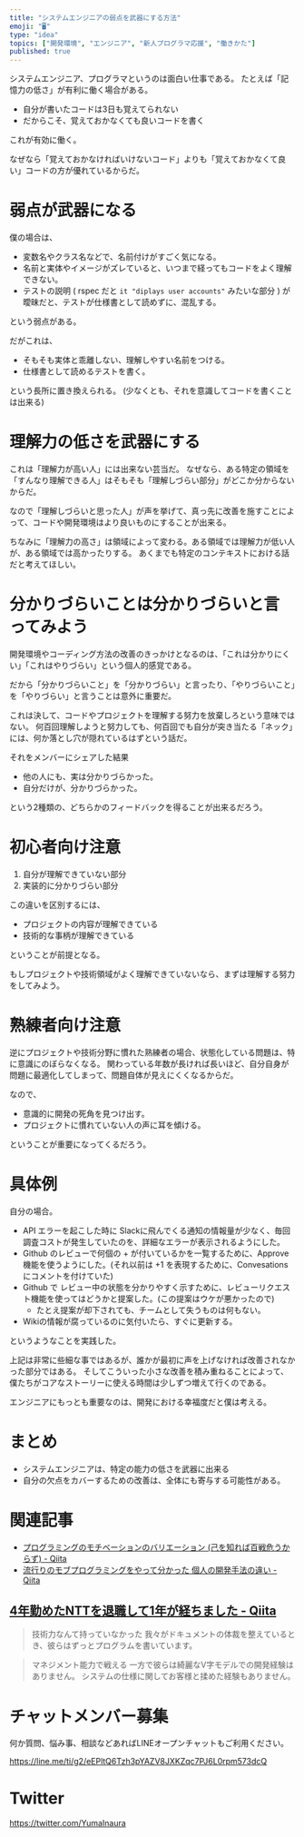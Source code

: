 ```yaml
---
title: "システムエンジニアの弱点を武器にする方法"
emoji: "🖥"
type: "idea"
topics: ["開発環境", "エンジニア", "新人プログラマ応援", "働きかた"]
published: true
---
```



システムエンジニア、プログラマというのは面白い仕事である。
たとえば「記憶力の低さ」が有利に働く場合がある。

- 自分が書いたコードは3日も覚えてられない
- だからこそ、覚えておかなくても良いコードを書く

これが有効に働く。

なぜなら「覚えておかなければいけないコード」よりも「覚えておかなくて良い」コードの方が優れているからだ。

# 弱点が武器になる

僕の場合は、

- 変数名やクラス名などで、名前付けがすごく気になる。
- 名前と実体やイメージがズレていると、いつまで経ってもコードをよく理解できない。
- テストの説明 ( rspec だと `it "diplays user accounts"` みたいな部分 ) が曖昧だと、テストが仕様書として読めずに、混乱する。

という弱点がある。

だがこれは、

- そもそも実体と乖離しない、理解しやすい名前をつける。
- 仕様書として読めるテストを書く。
 
という長所に置き換えられる。
(少なくとも、それを意識してコードを書くことは出来る)

# 理解力の低さを武器にする

これは「理解力が高い人」には出来ない芸当だ。
なぜなら、ある特定の領域を「すんなり理解できる人」はそもそも「理解しづらい部分」がどこか分からないからだ。

なので「理解しづらいと思った人」が声を挙げて、真っ先に改善を施すことによって、コードや開発環境はより良いものにすることが出来る。

ちなみに「理解力の高さ」は領域によって変わる。ある領域では理解力が低い人が、ある領域では高かったりする。
あくまでも特定のコンテキストにおける話だと考えてほしい。


# 分かりづらいことは分かりづらいと言ってみよう

開発環境やコーディング方法の改善のきっかけとなるのは、「これは分かりにくい」「これはやりづらい」という個人的感覚である。

だから「分かりづらいこと」を「分かりづらい」と言ったり、「やりづらいこと」を「やりづらい」と言うことは意外に重要だ。

これは決して、コードやプロジェクトを理解する努力を放棄しろという意味ではない。
何百回理解しようと努力しても、何百回でも自分が突き当たる「ネック」には、何か落とし穴が隠れているはずという話だ。

それをメンバーにシェアした結果

- 他の人にも、実は分かりづらかった。
- 自分だけが、分かりづらかった。

という2種類の、どちらかのフィードバックを得ることが出来るだろう。

# 初心者向け注意

1. 自分が理解できていない部分
1. 実装的に分かりづらい部分

この違いを区別するには、

- プロジェクトの内容が理解できている
- 技術的な事柄が理解できている

ということが前提となる。

もしプロジェクトや技術領域がよく理解できていないなら、まずは理解する努力をしてみよう。

# 熟練者向け注意

逆にプロジェクトや技術分野に慣れた熟練者の場合、状態化している問題は、特に意識にのぼらなくなる。
関わっている年数が長ければ長いほど、自分自身が問題に最適化してしまって、問題自体が見えにくくなるからだ。

なので、

- 意識的に開発の死角を見つけ出す。
- プロジェクトに慣れていない人の声に耳を傾ける。

ということが重要になってくるだろう。

# 具体例

自分の場合。

- API エラーを起こした時に Slackに飛んでくる通知の情報量が少なく、毎回調査コストが発生していたのを、詳細なエラーが表示されるようにした。
- Github のレビューで何個の + が付いているかを一覧するために、Approve機能を使うようにした。(それ以前は +1 を表現するために、Convesations にコメントを付けていた)
- Github で レビュー中の状態を分かりやすく示すために、レビューリクエスト機能を使ってはどうかと提案した。(この提案はウケが悪かったので)
  - たとえ提案が却下されても、チームとして失うものは何もない。
- Wikiの情報が腐っているのに気付いたら、すぐに更新する。

というようなことを実践した。

上記は非常に些細な事ではあるが、誰かが最初に声を上げなければ改善されなかった部分ではある。
そしてこういった小さな改善を積み重ねることによって、僕たちがコアなストーリーに使える時間は少しずつ増えて行くのである。

エンジニアにもっとも重要なのは、開発における幸福度だと僕は考える。

# まとめ

- システムエンジニアは、特定の能力の低さを武器に出来る
- 自分の欠点をカバーするための改善は、全体にも寄与する可能性がある。

# 関連記事

- [プログラミングのモチベーションのバリエーション (己を知れば百戦危うからず) - Qiita](https://qiita.com/YumaInaura/items/a07d46e43f2fbc94ef78#_reference-b120b5cf2c29e6c40ed6)
- [流行りのモブプログラミングをやって分かった 個人の開発手法の違い - Qiita](http://qiita.com/YumaInaura/items/ef2904676ad1707b7001)

## [4年勤めたNTTを退職して1年が経ちました - Qiita](https://qiita.com/__issssey/items/34bb9671aa140a2a9e35)

>技術力なんて持っていなかった
>我々がドキュメントの体裁を整えているとき、彼らはずっとプログラムを書いています。

>マネジメント能力で戦える
>一方で彼らは綺麗なV字モデルでの開発経験はありません。
>システムの仕様に関してお客様と揉めた経験もありません。








<!-- Update From Qiita API -->

# チャットメンバー募集


何か質問、悩み事、相談などあればLINEオープンチャットもご利用ください。

https://line.me/ti/g2/eEPltQ6Tzh3pYAZV8JXKZqc7PJ6L0rpm573dcQ





# Twitter


https://twitter.com/YumaInaura


<!-- Update From Qiita API -->


